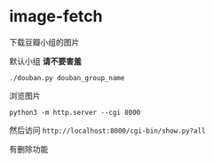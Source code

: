 image-fetch
===========

下载豆瓣小组的图片

默认小组 **请不要害羞**

```
./douban.py douban_group_name
```

浏览图片

```
python3 -m http.server --cgi 8000
```

然后访问 `http://localhost:8000/cgi-bin/show.py?all`


有删除功能
